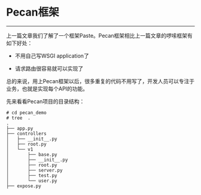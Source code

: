 # Pecan框架

---

上一篇文章我们了解了一个框架Paste。Pecan框架相比上一篇文章的啰嗦框架有如下好处：

* 不用自己写WSGI application了

* 请求路由很容易就可以实现了

总的来说，用上Pecan框架以后，很多重复的代码不用写了，开发人员可以专注于业务，也就是实现每个API的功能。

先来看看Pecan项目的目录结构：

```
# cd pecan_demo
# tree  .
.
├── app.py
├── controllers
│   ├── __init__.py
│   ├── root.py
│   └── v1
│       ├── base.py
│       ├── __init__.py
│       ├── root.py
│       ├── server.py
│       ├── test.py
│       └── user.py
├── expose.py
```




